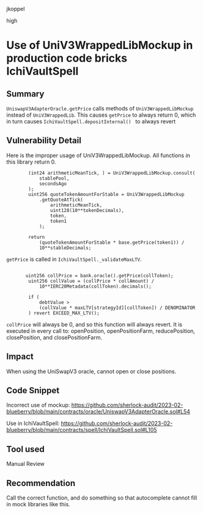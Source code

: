 jkoppel

high

# Use of  UniV3WrappedLibMockup in production code bricks IchiVaultSpell

## Summary

`UniswapV3AdapterOracle.getPrice` calls methods of `UniV3WrappedLibMockup` instead of `UniV3WrappedLib`.  This causes `getPrice` to always return 0, which in turn causes `IchiVaultSpell.depositInternal() ` to always revert

## Vulnerability Detail

Here is the improper usage of UniV3WrappedLibMockup. All functions in this library return 0.

```solidity
        (int24 arithmeticMeanTick, ) = UniV3WrappedLibMockup.consult( 
            stablePool,
            secondsAgo
        );
        uint256 quoteTokenAmountForStable = UniV3WrappedLibMockup
            .getQuoteAtTick(
                arithmeticMeanTick,
                uint128(10**tokenDecimals),
                token,
                token1
            );

        return
            (quoteTokenAmountForStable * base.getPrice(token1)) /
            10**stableDecimals;
```

`getPrice` is called in `IchiVaultSpell._validateMaxLTV`. 

```solidity

       uint256 collPrice = bank.oracle().getPrice(collToken);
        uint256 collValue = (collPrice * collAmount) /
            10**IERC20Metadata(collToken).decimals();

        if (
            debtValue >
            (collValue * maxLTV[strategyId][collToken]) / DENOMINATOR
        ) revert EXCEED_MAX_LTV();

```

`collPrice` will always be 0, and so this function will always revert. It is executed in every call to: openPosition, openPositionFarm, reducePosition, closePosition, and closePositionFarm.

## Impact

When using the UniSwapV3 oracle, cannot open or close positions.

## Code Snippet

Incorrect use of mockup: https://github.com/sherlock-audit/2023-02-blueberry/blob/main/contracts/oracle/UniswapV3AdapterOracle.sol#L54


Use in IchiVaultSpell: https://github.com/sherlock-audit/2023-02-blueberry/blob/main/contracts/spell/IchiVaultSpell.sol#L105

## Tool used

Manual Review

## Recommendation

Call the correct function, and do something so that autocomplete cannot fill in mock libraries like this.
